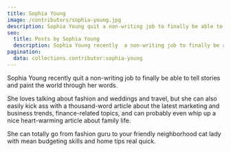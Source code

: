 ```yaml
---
title: Sophia Young
image: /contributors/sophia-young.jpg
description: Sophia Young quit a non-writing job to finally be able to tell stories and paint the world through her words.
seo:
  title: Posts by Sophia Young
  description: Sophia Young recently  a non-writing job to finally be able to tell stories and paint the world through her words. She
pagination:
  data: collections.contributor:sophia-young
---
```


Sophia Young recently quit a non-writing job to finally be able to tell stories and paint the world through her words.

She loves talking about fashion and weddings and travel, but she can also easily kick ass with a thousand-word article about the latest marketing and business trends, finance-related topics, and can probably even whip up a nice heart-warming article about family life.

She can totally go from fashion guru to your friendly neighborhood cat lady with mean budgeting skills and home tips real quick.
